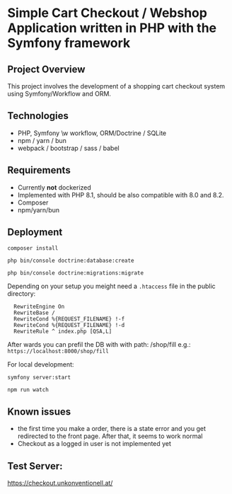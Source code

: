 # Simple Cart Checkout / Webshop Application written in PHP with the Symfony framework

## Project Overview
This project involves the development of a shopping cart checkout system using Symfony/Workflow and ORM.

## Technologies
- PHP, Symfony \w workflow, ORM/Doctrine / SQLite
- npm / yarn / bun
- webpack / bootstrap / sass / babel

## Requirements
- Currently **not** dockerized
- Implemented with PHP 8.1, should be also compatible with 8.0 and 8.2.
- Composer
- npm/yarn/bun

## Deployment

`composer install`

`php bin/console doctrine:database:create`

`php bin/console doctrine:migrations:migrate`

Depending on your setup you meight need a `.htaccess` file in the public directory:

```
  RewriteEngine On
  RewriteBase /
  RewriteCond %{REQUEST_FILENAME} !-f
  RewriteCond %{REQUEST_FILENAME} !-d
  RewriteRule ^ index.php [QSA,L]
```

After wards you can prefil the DB with with path:
/shop/fill e.g.: `https://localhost:8000/shop/fill`

For local development:

`symfony server:start`

`npm run watch`


## Known issues
- the first time you make a order, there is a state error and you get redirected to the front page. After that, it seems to work normal
- Checkout as a logged in user is not implemented yet

## Test Server:
https://checkout.unkonventionell.at/
